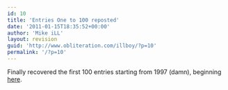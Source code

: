 ```yaml
---
id: 10
title: 'Entries One to 100 reposted'
date: '2011-01-15T18:35:52+00:00'
author: 'Mike iLL'
layout: revision
guid: 'http://www.obliteration.com/illboy/?p=10'
permalink: '/?p=10'
---
```


Finally recovered the first 100 entries starting from 1997 (damn), beginning <a href="http://www.obliteration.com/O_site/thought/Mikeb/mikeb1.htm">here</a>.